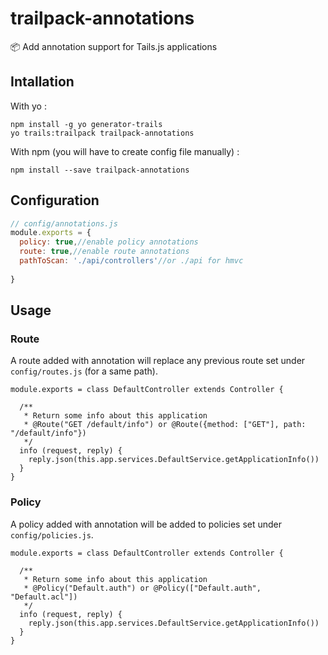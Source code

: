 # trailpack-annotations
:package: Add annotation support for Tails.js applications

## Intallation
With yo : 

```
npm install -g yo generator-trails
yo trails:trailpack trailpack-annotations
```

With npm (you will have to create config file manually) :
 
`npm install --save trailpack-annotations`

## Configuration
```js
// config/annotations.js
module.exports = {
  policy: true,//enable policy annotations
  route: true,//enable route annotations
  pathToScan: './api/controllers'//or ./api for hmvc
    
}
```

## Usage

### Route 
A route added with annotation will replace any previous route set under `config/routes.js` (for a same path).
```
module.exports = class DefaultController extends Controller {

  /**
   * Return some info about this application
   * @Route("GET /default/info") or @Route({method: ["GET"], path: "/default/info"}) 
   */
  info (request, reply) {
    reply.json(this.app.services.DefaultService.getApplicationInfo())
  }
}
```

### Policy 
A policy added with annotation will be added to policies set under `config/policies.js`.
```
module.exports = class DefaultController extends Controller {

  /**
   * Return some info about this application
   * @Policy("Default.auth") or @Policy(["Default.auth", "Default.acl"])
   */
  info (request, reply) {
    reply.json(this.app.services.DefaultService.getApplicationInfo())
  }
}
```
